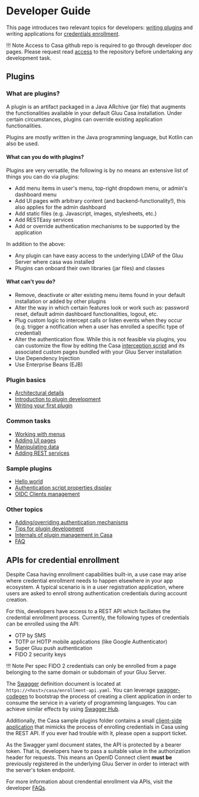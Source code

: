# Developer Guide

This page introduces two relevant topics for developers: [writing plugins](#plugins) and writing applications for [credentials enrollment](#credentials-enrollment-in-your-applications).

!!! Note
    Access to Casa github repo is required to go through developer doc pages. Please request read [access](https://gluu.org/contact) to the repository before undertaking any development task.

## Plugins

### What are plugins?

A plugin is an artifact packaged in a Java ARchive (<i>jar</i> file) that augments the functionalities available in your default Gluu Casa installation. Under certain circumstances, plugins can override existing application functionalities.

Plugins are mostly written in the Java programming language, but Kotlin can also be used.

#### What can you do with plugins?

Plugins are very versatile, the following is by no means an extensive list of things you can do via plugins:

- Add menu items in user's menu, top-right dropdown menu, or admin's dashboard menu
- Add UI pages with arbitrary content (and backend-functionality!), this also applies for the admin dashboard
- Add static files (e.g. Javascript, images, stylesheets, etc.)
- Add RESTEasy services
- Add or override authentication mechanisms to be supported by the application

In addition to the above:

- Any plugin can have easy access to the underlying LDAP of the Gluu Server where casa was installed
- Plugins can onboard their own libraries (jar files) and classes

#### What can't you do?

- Remove, deactivate or alter existing menu items found in your default installation or added by other plugins
- Alter the way in which certain features look or work such as: password reset, default admin dashboard functionalities, logout, etc.
- Plug custom logic to intercept calls or listen events when they occur (e.g. trigger a notification when a user has enrolled a specific type of credential)
- Alter the authentication flow. While this is not feasible via plugins, you can customize the flow by editing the Casa [interception script](https://gluu.org/docs/ce/admin-guide/custom-script) and its associated custom pages bundled with your Gluu Server installation
- Use Dependency Injection
- Use Enterprise Beans (EJB)

### Plugin basics

- [Architectural details](./architecture.md)
- [Introduction to plugin development](./intro-plugin.md)
- [Writing your first plugin](./writing-first.md)

### Common tasks

- [Working with menus](./menus.md)
- [Adding UI pages](./ui-pages.md)
- [Manipulating data](./ldap-data.md)
- [Adding REST services](./rest-services.md)

### Sample plugins

- [Hello world](https://github.com/GluuFederation/casa/tree/version_4.1.0/plugins/samples/helloworld)
- [Authentication script properties display](https://github.com/GluuFederation/casa/tree/version_4.1.0/plugins/samples/authentication-script-properties)
- [OIDC Clients management](https://github.com/GluuFederation/casa/tree/version_4.1.0/plugins/samples/clients-management)

### Other topics

- [Adding/overriding authentication mechanisms](./authn-methods/index.md)
- [Tips for plugin development](./tips-development.md)
- [Internals of plugin management in Casa](./plugin-management-internals.md)
- [FAQ](./faq.md)

## APIs for credential enrollment

Despite Casa having enrollment capabilities built-in, a use case may arise where credential enrollment needs to happen elsewhere in your app ecosystem. A typical scenario is in a user registration application, where users are asked to enroll strong authentication credentials during account creation.

For this, developers have access to a REST API which faciliates the credential enrollment process. Currently, the following types of credentials can be enrolled using the API:

- OTP by SMS
- TOTP or HOTP mobile applications (like Google Authenticator) 
- Super Gluu push authentication
- FIDO 2 security keys

!!! Note
    Per spec FIDO 2 credentials can only be enrolled from a page belonging to the same domain or subdomain of your Gluu Server. 

The [Swagger](https://swagger.io/docs/specification/2-0/) definition document is located at `https://<host>/casa/enrollment-api.yaml`. You can leverage [swagger-codegen](https://github.com/swagger-api/swagger-codegen) to bootstrap the process of creating a client application in order to consume the service in a variety of programming languages. You can achieve similar effects by using [Swagger Hub](https://app.swaggerhub.com).

Additionally, the Casa sample plugins folder contains a small [client-side application](https://github.com/GluuFederation/casa/tree/version_4.1.0/plugins/samples/enrollment-client) that mimicks the process of enrolling credentials in Casa using the REST API. If you ever had trouble with it, please open a support ticket.

As the Swagger yaml document states, the API is protected by a bearer token. That is, developers have to pass a suitable value in the authorization header for requests. This means an OpenID Connect client **must be** previously registered in the underlying Gluu Server in order to interact with the server's token endpoint.

For more information about crendential enrollment via APIs, visit the developer [FAQs](./faq.md#enrollment-apis).
